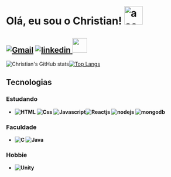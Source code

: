 # Olá, eu sou o Christian!  <img src="https://emojipedia-us.s3.amazonaws.com/source/noto-emoji-animations/344/waving-hand_medium-dark-skin-tone_1f44b-1f3fe_1f3fe.gif" width="50" height = "50" alt = "aceno">

## [![Gmail](https://img.shields.io/badge/Gmail-D14836?style=for-the-badge&logo=gmail&logoColor=white)](https://mail.google.com/mail/u/0/#inbox?compose=DmwnWsCbJGRgkzhnJPxJtdkqLXsfMvmcncrwJbrvfhZmDcCmRkjvcbRGZLmllvNvpBScsDNclMml) [![linkedin](https://img.shields.io/badge/LinkedIn-0077B5?style=for-the-badge&logo=linkedin&logoColor=white)](https://www.google.com/)<a href="https://christiandoramo.github.io/"> <img src="https://wowmoron.files.wordpress.com/2013/10/github.png" style="width: 40px"></a>


![Christian's GitHub stats](https://github-readme-stats.vercel.app/api?username=christiandoramo&show_icons=true&theme=radical)[![Top Langs](https://github-readme-stats.vercel.app/api/top-langs/?username=christiandoramo&langs_count=8&theme=radical)](https://github.com/christiandoramo/github-readme-stats)

## Tecnologias
### <b>Estudando 
- ![HTML](https://img.shields.io/badge/HTML5-E34F26?style=for-the-badge&logo=html5&logoColor=white) ![Css](https://img.shields.io/badge/CSS3-1572B6?style=for-the-badge&logo=css3&logoColor=white) ![Javascript](https://img.shields.io/badge/JavaScript-323330?style=for-the-badge&logo=javascript&logoColor=F7DF1E)![Reactjs](https://img.shields.io/badge/React-20232A?style=for-the-badge&logo=react&logoColor=61DAFB) ![nodejs](https://img.shields.io/badge/Node.js-43853D?style=for-the-badge&logo=node.js&logoColor=white) ![mongodb](https://img.shields.io/badge/MongoDB-4EA94B?style=for-the-badge&logo=mongodb&logoColor=white)
### <b>Faculdade
- ![C](https://img.shields.io/badge/C-00599C?style=for-the-badge&logo=c&logoColor=white) ![Java](https://img.shields.io/badge/Java-ED8B00?style=for-the-badge&logo=java&logoColor=white)
### <b>Hobbie
- ![Unity](https://img.shields.io/badge/Unity-100000?style=for-the-badge&logo=unity&logoColor=white)
